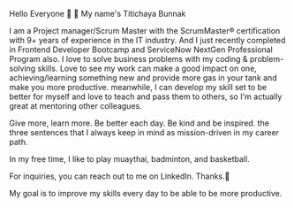 
Hello Everyone 👋
👋 My name's Titichaya Bunnak

I am a Project manager/Scrum Master with the ScrumMaster® certification with 9+ years of experience in the IT industry. And I just recently completed in Frontend Developer Bootcamp and ServiceNow NextGen Professional Program also. I love to solve business problems with my coding & problem-solving skills. Love to see my work can make a good impact on one, achieving/learning something new and provide more gas in your tank and make you more productive. meanwhile, I can develop my skill set to be better for myself and love to teach and pass them to others, so I'm actually great at mentoring other colleagues.

Give more, learn more. Be better each day. Be kind and be inspired. the three sentences that I always keep in mind as mission-driven in my career path.

In my free time, I like to play muaythai, badminton, and basketball.

For inquiries, you can reach out to me on LinkedIn. Thanks.🙂



My goal is to improve my skills every day to be able to be more productive.
